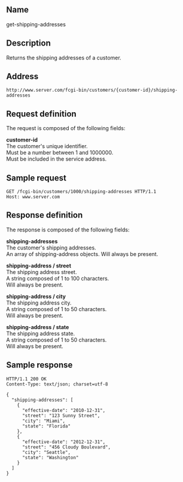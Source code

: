 
Name
----

get-shipping-addresses

Description
-----------

Returns the shipping addresses of a customer.

Address
-------

    http://www.server.com/fcgi-bin/customers/{customer-id}/shipping-addresses

Request definition
------------------

The request is composed of the following fields:

__customer-id__  
The customer's unique identifier.  
Must be a number between 1 and 1000000.  
Must be included in the service address.

Sample request
--------------

    GET /fcgi-bin/customers/1000/shipping-addresses HTTP/1.1
    Host: www.server.com

Response definition
-------------------

The response is composed of the following fields:

__shipping-addresses__  
The customer's shipping addresses.  
An array of shipping-address objects.
Will always be present.

__shipping-address / street__  
The shipping address street.  
A string composed of 1 to 100 characters.  
Will always be present.

__shipping-address / city__  
The shipping address city.  
A string composed of 1 to 50 characters.  
Will always be present.

__shipping-address / state__  
The shipping address state.  
A string composed of 1 to 50 characters.  
Will always be present.

Sample response
---------------

    HTTP/1.1 200 OK
    Content-Type: text/json; charset=utf-8
    
    {
      "shipping-addresses": [
        {
          "effective-date": "2010-12-31",
          "street": "123 Sunny Street",
          "city": "Miami",
          "state": "Florida"
        },
        {
          "effective-date": "2012-12-31",
          "street": "456 Cloudy Boulevard",
          "city": "Seattle",
          "state": "Washington"
        }
      ]
    }
